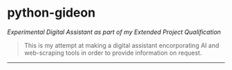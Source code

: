 # python-gideon
*Experimental Digital Assistant as part of my Extended Project Qualification*

> This is my attempt at making a digital assistant encorporating AI and web-scraping tools in order to provide information on request.

***
